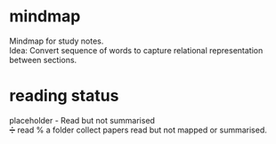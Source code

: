 # mindmap
Mindmap for study notes.  
Idea: Convert sequence of words to capture relational representation between sections.

# reading status
placeholder - Read but not summarised  
➗ read %
a folder collect papers read but not mapped or summarised.

